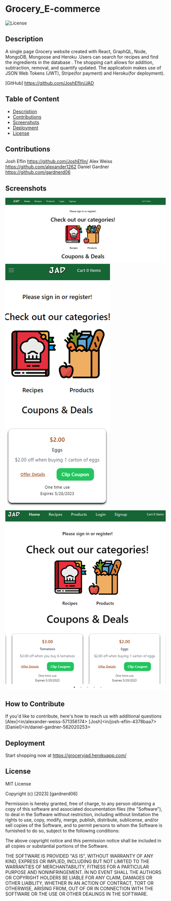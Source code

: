 # Grocery_E-commerce

 ![License](https://img.shields.io/badge/License-MIT-orange)

## Description

A single page Grocery website created with React, GraphQL, Node, MongoDB, Mongoose and Heroku .Users can search for recipes and find the ingredients in the database . The shopping cart allows for addition, subtraction, removal, and quantify updated. The applicatioin makes use of JSON Web Tokens (JWT), Stripe(for payment) and Heroku(for deployment).

[GitHub]  <https://github.com/JoshEflin/JAD>

## Table of Content

- [Description](#description)
- [Contributions](#contributions)
- [Screenshots](#screenshots)
- [Deployment](#deployment)
- [License](#license)

## Contributions

Josh Eflin <https://github.com/JoshEflin/>
Alex Weiss <https://github.com/alexander1262>
Daniel Gardner <https://github.com/gardnerd06>

## Screenshots
![ScreenShot Desktop](screenshots/Screenshot-desktop.png)
![ScreenShot Mobile](screenshots/Screenshot-mobile.png)
![ScreenShot Tablet](screenshots/Screenshot-tablet.png)
## How to Contribute

If you'd like to contribute, here's how to reach us with additional questions 
[Alex]<in/alexander-weiss-571356174>
[Josh]<in/josh-eflin-4378baa7>
[Daniel]<in/daniel-gardner-562020253>

## Deployment
 
 Start shopping now at https://groceryjad.herokuapp.com/

## License

MIT License

Copyright (c) [2023] [gardnerd06]

Permission is hereby granted, free of charge, to any person obtaining a copy of this software and associated documentation files (the "Software"), to deal in the Software without restriction, including without limitation the rights to use, copy, modify, merge, publish, distribute, sublicense, and/or sell copies of the Software, and to permit persons to whom the Software is furnished to do so, subject to the following conditions:

The above copyright notice and this permission notice shall be included in all copies or substantial portions of the Software.

THE SOFTWARE IS PROVIDED "AS IS", WITHOUT WARRANTY OF ANY KIND, EXPRESS OR IMPLIED, INCLUDING BUT NOT LIMITED TO THE WARRANTIES OF MERCHANTABILITY, FITNESS FOR A PARTICULAR PURPOSE AND NONINFRINGEMENT. IN NO EVENT SHALL THE AUTHORS OR COPYRIGHT HOLDERS BE LIABLE FOR ANY CLAIM, DAMAGES OR OTHER LIABILITY, WHETHER IN AN ACTION OF CONTRACT, TORT OR OTHERWISE, ARISING FROM, OUT OF OR IN CONNECTION WITH THE SOFTWARE OR THE USE OR OTHER DEALINGS IN THE SOFTWARE.

